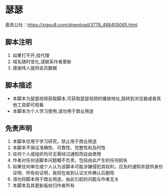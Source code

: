 # 瑟瑟

面具公社：https://xigou8.com/download/3778_488405065.html
## 脚本注明

1. 如果打不开,挂代理
2. 域名随时变化,请联系作者更新
3. 感谢伟人提供会员数据

## 脚本描述

- 本脚本为瑟瑟视频获取脚本,可获取瑟瑟视频的播放地址,跳转到浏览器或者其他工具即可观看
- 本脚本为个人学习使用,请勿用于商业用途

## 免责声明

1. 本脚本仅用于学习研究，禁止用于商业用途
2. 本脚本不保证准确性、可靠性、完整性和及时性
3. 任何个人或组织均可无需经过通知而自由使用
4. 作者对任何该脚本问题概不负责，包括由此产生的任何损失
5. 如果任何单位或个人认为该脚本可能涉嫌侵犯其权利，应及时通知并提供身份证明、所有权证明，我将在收到认证文件确认后删除
6. 请勿将脚本用于商业用途，由此引起的问题与作者无关
7. 本脚本及其更新版权归作者所有
